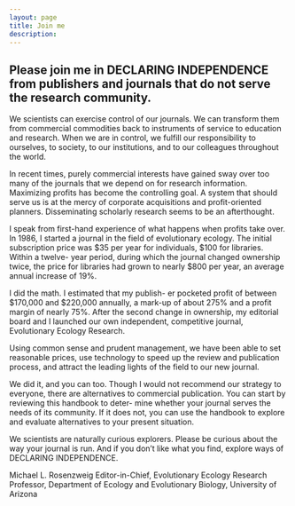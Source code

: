 ```yaml
---
layout: page
title: Join me
description:
---
```

<!-- TODO THIS IS OLD COPY, CHANGE -->
## Please join me in DECLARING INDEPENDENCE from publishers and journals that do not serve the research community.

We scientists can exercise control of our journals. We can transform them from commercial commodities back to instruments of service to education and research. When we are in control, we fulfill our responsibility to ourselves, to society, to our institutions, and to our colleagues throughout the world.

In recent times, purely commercial interests have gained sway over too many of the journals that we depend on for research information. Maximizing profits has become the controlling goal. A system that should serve us is at the mercy of corporate acquisitions and profit-oriented planners. Disseminating scholarly research seems to be an afterthought.

I speak from first-hand experience of what happens when profits take over. In 1986, I started a journal in the field of evolutionary ecology. The initial subscription price was $35 per year for individuals, $100 for libraries. Within a twelve- year period, during which the journal changed ownership twice, the price for libraries had grown to nearly $800 per year, an average annual increase of 19%.

I did the math. I estimated that my publish- er pocketed profit of between $170,000 and $220,000 annually, a mark-up of about 275% and a profit margin of nearly 75%. After the second change in ownership, my editorial board and I launched our own independent, competitive journal,  Evolutionary Ecology Research.

Using common sense and prudent management, we have been able to set reasonable prices, use technology to speed up the review and publication process, and attract the leading lights of the field to our new journal.

We did it, and you can too. Though I would not recommend our strategy to everyone, there are alternatives to commercial publication. You can start by reviewing this handbook to deter- mine whether your journal serves the needs of its community. If it does not, you can use the handbook to explore and evaluate alternatives to your present situation.

We scientists are naturally curious explorers. Please be curious about the way your journal is run. And if you don’t like what you find, explore ways of DECLARING INDEPENDENCE.

Michael L. Rosenzweig
Editor-in-Chief,
Evolutionary Ecology Research
Professor, Department of Ecology and
Evolutionary Biology, University of Arizona
